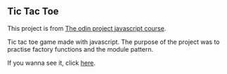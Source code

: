 ## Tic Tac Toe

This project is from [The odin project javascript course](https://www.theodinproject.com/paths/full-stack-ruby-on-rails/courses/javascript/lessons/tic-tac-toe-javascript).

Tic tac toe game made with javascript. The purpose of the project was to practise factory functions and the module pattern.

If you wanna see it, click [here](https://jnfussion.github.io/tic-tac-toe-js/).